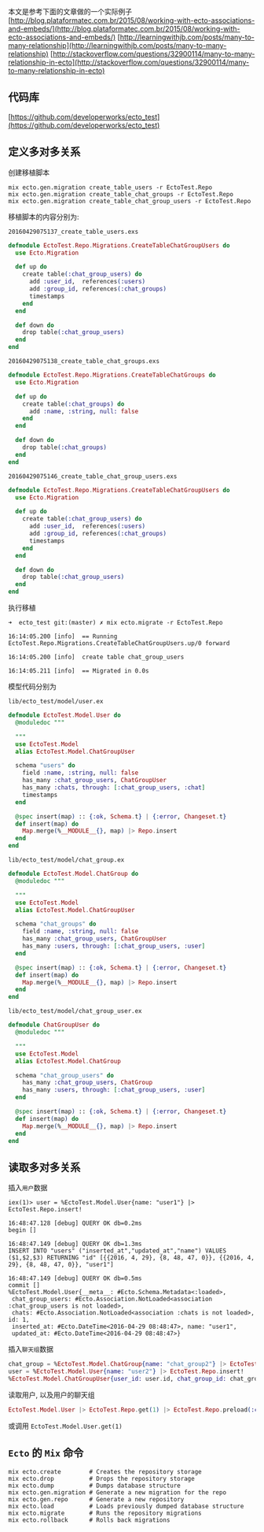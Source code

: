 本文是参考下面的文章做的一个实际例子
[http://blog.plataformatec.com.br/2015/08/working-with-ecto-associations-and-embeds/](http://blog.plataformatec.com.br/2015/08/working-with-ecto-associations-and-embeds/)
[http://learningwithjb.com/posts/many-to-many-relationship](http://learningwithjb.com/posts/many-to-many-relationship)
[http://stackoverflow.com/questions/32900114/many-to-many-relationship-in-ecto](http://stackoverflow.com/questions/32900114/many-to-many-relationship-in-ecto)


## 代码库

[https://github.com/developerworks/ecto_test](https://github.com/developerworks/ecto_test)

## 定义多对多关系

创建移植脚本

```
mix ecto.gen.migration create_table_users -r EctoTest.Repo
mix ecto.gen.migration create_table_chat_groups -r EctoTest.Repo
mix ecto.gen.migration create_table_chat_group_users -r EctoTest.Repo
```

移植脚本的内容分别为:

`20160429075137_create_table_users.exs`

```elixir
defmodule EctoTest.Repo.Migrations.CreateTableChatGroupUsers do
  use Ecto.Migration

  def up do
    create table(:chat_group_users) do
      add :user_id,  references(:users)
      add :group_id, references(:chat_groups)
      timestamps
    end
  end

  def down do
    drop table(:chat_group_users)
  end
end
```

`20160429075138_create_table_chat_groups.exs`

```elixir
defmodule EctoTest.Repo.Migrations.CreateTableChatGroups do
  use Ecto.Migration

  def up do
    create table(:chat_groups) do
      add :name, :string, null: false
    end
  end

  def down do
    drop table(:chat_groups)
  end
end
```

`20160429075146_create_table_chat_group_users.exs`

```elixir
defmodule EctoTest.Repo.Migrations.CreateTableChatGroupUsers do
  use Ecto.Migration

  def up do
    create table(:chat_group_users) do
      add :user_id,  references(:users)
      add :group_id, references(:chat_groups)
      timestamps
    end
  end

  def down do
    drop table(:chat_group_users)
  end
end
```

执行移植

```
➜  ecto_test git:(master) ✗ mix ecto.migrate -r EctoTest.Repo

16:14:05.200 [info]  == Running EctoTest.Repo.Migrations.CreateTableChatGroupUsers.up/0 forward

16:14:05.200 [info]  create table chat_group_users

16:14:05.211 [info]  == Migrated in 0.0s
```

模型代码分别为

`lib/ecto_test/model/user.ex`

```elixir
defmodule EctoTest.Model.User do
  @moduledoc """

  """
  use EctoTest.Model
  alias EctoTest.Model.ChatGroupUser

  schema "users" do
    field :name, :string, null: false
    has_many :chat_group_users, ChatGroupUser
    has_many :chats, through: [:chat_group_users, :chat]
    timestamps
  end

  @spec insert(map) :: {:ok, Schema.t} | {:error, Changeset.t}
  def insert(map) do
    Map.merge(%__MODULE__{}, map) |> Repo.insert
  end
end
```

`lib/ecto_test/model/chat_group.ex`

```elixir
defmodule EctoTest.Model.ChatGroup do
  @moduledoc """

  """
  use EctoTest.Model
  alias EctoTest.Model.ChatGroupUser

  schema "chat_groups" do
    field :name, :string, null: false
    has_many :chat_group_users, ChatGroupUser
    has_many :users, through: [:chat_group_users, :user]
  end

  @spec insert(map) :: {:ok, Schema.t} | {:error, Changeset.t}
  def insert(map) do
    Map.merge(%__MODULE__{}, map) |> Repo.insert
  end
end
```

`lib/ecto_test/model/chat_group_user.ex`

```elixir
defmodule ChatGroupUser do
  @moduledoc """

  """
  use EctoTest.Model
  alias EctoTest.Model.ChatGroup

  schema "chat_group_users" do
    has_many :chat_group_users, ChatGroup
    has_many :users, through: [:chat_group_users, :user]
  end

  @spec insert(map) :: {:ok, Schema.t} | {:error, Changeset.t}
  def insert(map) do
    Map.merge(%__MODULE__{}, map) |> Repo.insert
  end
end
```

## 读取多对多关系

插入`用户`数据

```
iex(1)> user = %EctoTest.Model.User{name: "user1"} |> EctoTest.Repo.insert!

16:48:47.128 [debug] QUERY OK db=0.2ms
begin []

16:48:47.149 [debug] QUERY OK db=1.3ms
INSERT INTO "users" ("inserted_at","updated_at","name") VALUES ($1,$2,$3) RETURNING "id" [{{2016, 4, 29}, {8, 48, 47, 0}}, {{2016, 4, 29}, {8, 48, 47, 0}}, "user1"]

16:48:47.149 [debug] QUERY OK db=0.5ms
commit []
%EctoTest.Model.User{__meta__: #Ecto.Schema.Metadata<:loaded>,
 chat_group_users: #Ecto.Association.NotLoaded<association :chat_group_users is not loaded>,
 chats: #Ecto.Association.NotLoaded<association :chats is not loaded>, id: 1,
 inserted_at: #Ecto.DateTime<2016-04-29 08:48:47>, name: "user1",
 updated_at: #Ecto.DateTime<2016-04-29 08:48:47>}
```

插入`聊天组`数据

```elixir
chat_group = %EctoTest.Model.ChatGroup{name: "chat_group2"} |> EctoTest.Repo.insert!
user = %EctoTest.Model.User{name: "user2"} |> EctoTest.Repo.insert!
%EctoTest.Model.ChatGroupUser{user_id: user.id, chat_group_id: chat_group.id} |> EctoTest.Repo.insert!
```

读取用户, 以及用户的聊天组

```elixir
EctoTest.Model.User |> EctoTest.Repo.get(1) |> EctoTest.Repo.preload(:chat_groups)
```

或调用 `EctoTest.Model.User.get(1)`

## `Ecto` 的 `Mix` 命令

```
mix ecto.create        # Creates the repository storage
mix ecto.drop          # Drops the repository storage
mix ecto.dump          # Dumps database structure
mix ecto.gen.migration # Generate a new migration for the repo
mix ecto.gen.repo      # Generate a new repository
mix ecto.load          # Loads previously dumped database structure
mix ecto.migrate       # Runs the repository migrations
mix ecto.rollback      # Rolls back migrations
```
